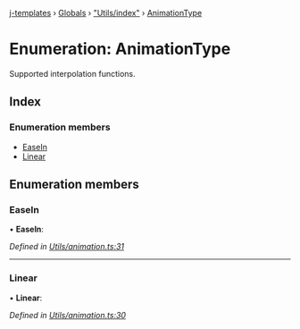 [j-templates](../README.md) › [Globals](../globals.md) › ["Utils/index"](../modules/_utils_index_.md) › [AnimationType](_utils_index_.animationtype.md)

# Enumeration: AnimationType

Supported interpolation functions.

## Index

### Enumeration members

* [EaseIn](_utils_index_.animationtype.md#easein)
* [Linear](_utils_index_.animationtype.md#linear)

## Enumeration members

###  EaseIn

• **EaseIn**:

*Defined in [Utils/animation.ts:31](https://github.com/TypesInCode/jTemplates/blob/2f3395e/src/Utils/animation.ts#L31)*

___

###  Linear

• **Linear**:

*Defined in [Utils/animation.ts:30](https://github.com/TypesInCode/jTemplates/blob/2f3395e/src/Utils/animation.ts#L30)*
